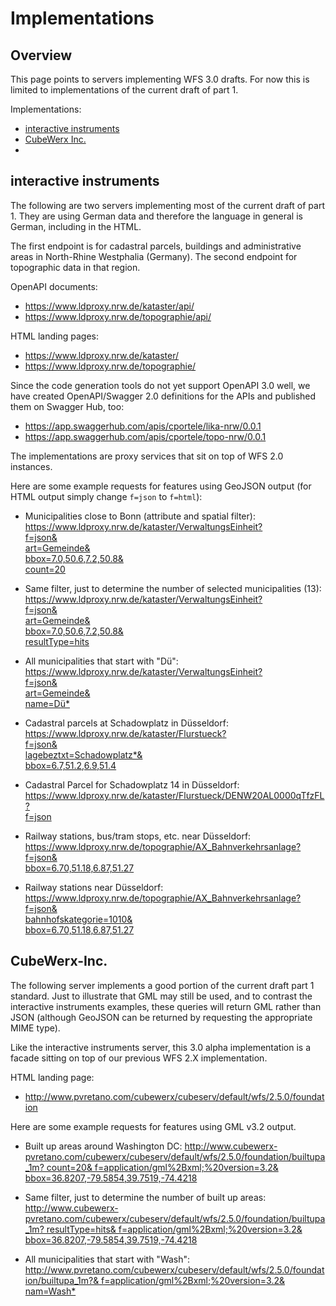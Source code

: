# Implementations

## Overview

This page points to servers implementing WFS 3.0 drafts.
For now this is limited to implementations of the current
draft of part 1.

Implementations:
* [interactive instruments](#interactive-instruments)
* [CubeWerx Inc.](#CubeWerx-Inc.)
* 

## interactive instruments

The following are two servers implementing most of the current draft
of part 1. They are using German data and therefore the language
in general is German, including in the HTML.

The first endpoint is for cadastral parcels, buildings and
administrative areas in North-Rhine Westphalia (Germany).
The second endpoint for topographic data in that region.

OpenAPI documents:
* https://www.ldproxy.nrw.de/kataster/api/
* https://www.ldproxy.nrw.de/topographie/api/

HTML landing pages:
* https://www.ldproxy.nrw.de/kataster/
* https://www.ldproxy.nrw.de/topographie/

Since the code generation tools do not yet support OpenAPI 3.0 well, we
have created OpenAPI/Swagger 2.0 definitions for the APIs and published
them on Swagger Hub, too:
* https://app.swaggerhub.com/apis/cportele/lika-nrw/0.0.1
* https://app.swaggerhub.com/apis/cportele/topo-nrw/0.0.1

The implementations are proxy services that sit on top of WFS 2.0 instances.

Here are some example requests for features using GeoJSON output (for HTML output simply change `f=json` to `f=html`):

* Municipalities close to Bonn (attribute and spatial filter):  
[https://www.ldproxy.nrw.de/kataster/VerwaltungsEinheit?  
f=json&  
art=Gemeinde&  
bbox=7.0,50.6,7.2,50.8&  
count=20](https://www.ldproxy.nrw.de/kataster/VerwaltungsEinheit?f=json&art=Gemeinde&bbox=7.0%2C50.6%2C7.2%2C50.8&count=20)  

* Same filter, just to determine the number of selected municipalities (13):  
[https://www.ldproxy.nrw.de/kataster/VerwaltungsEinheit?  
f=json&  
art=Gemeinde&  
bbox=7.0,50.6,7.2,50.8&  
resultType=hits](https://www.ldproxy.nrw.de/kataster/VerwaltungsEinheit?f=json&art=Gemeinde&bbox=7.0%2C50.6%2C7.2%2C50.8&resultType=hits)  

* All municipalities that start with "Dü":  
[https://www.ldproxy.nrw.de/kataster/VerwaltungsEinheit?  
f=json&  
art=Gemeinde&  
name=Dü\*](https://www.ldproxy.nrw.de/kataster/VerwaltungsEinheit?f=json&art=Gemeinde&name=Dü*)  

* Cadastral parcels at Schadowplatz in Düsseldorf:  
[https://www.ldproxy.nrw.de/kataster/Flurstueck?  
f=json&  
lagebeztxt=Schadowplatz\*&  
bbox=6.7,51.2,6.9,51.4](https://www.ldproxy.nrw.de/kataster/Flurstueck?f=json&lagebeztxt=Schadowplatz*&bbox=6.7%2C51.2%2C6.9%2C51.4)

* Cadastral Parcel for Schadowplatz 14 in Düsseldorf:  
[https://www.ldproxy.nrw.de/kataster/Flurstueck/DENW20AL0000qTfzFL?  
f=json](https://www.ldproxy.nrw.de/kataster/Flurstueck/DENW20AL0000qTfzFL?f=json)

* Railway stations, bus/tram stops, etc. near Düsseldorf:  
[https://www.ldproxy.nrw.de/topographie/AX_Bahnverkehrsanlage?  
f=json&  
bbox=6.70,51.18,6.87,51.27](https://www.ldproxy.nrw.de/topographie/AX_Bahnverkehrsanlage?f=json&bbox=6.70%2C51.18%2C6.87%2C51.27)

* Railway stations near Düsseldorf:  
[https://www.ldproxy.nrw.de/topographie/AX_Bahnverkehrsanlage?  
f=json&  
bahnhofskategorie=1010&  
bbox=6.70,51.18,6.87,51.27](https://www.ldproxy.nrw.de/topographie/AX_Bahnverkehrsanlage?f=json&bahnhofskategorie=1010&bbox=6.70%2C51.18%2C6.87%2C51.27)

## CubeWerx-Inc.

The following server implements a good portion of the current draft part 1
standard.  Just to illustrate that GML may still be used, and to contrast
the interactive instruments examples, these queries will return GML rather
than JSON (although GeoJSON can be returned by requesting the appropriate
MIME type).

Like the interactive instruments server, this 3.0 alpha implementation is a
facade sitting on top of our previous WFS 2.X implementation.

HTML landing page:
* http://www.pvretano.com/cubewerx/cubeserv/default/wfs/2.5.0/foundation

Here are some example requests for features using GML v3.2 output.

* Built up areas around Washington DC:
[http://www.cubewerx-pvretano.com/cubewerx/cubeserv/default/wfs/2.5.0/foundation/builtupa_1m?
count=20&
f=application/gml%2Bxml;%20version=3.2&
bbox=36.8207,-79.5854,39.7519,-74.4218](http://www.cubewerx-pvretano.com/cubewerx/cubeserv/default/wfs/2.5.0/foundation/builtupa_1m?count=20&f=application/gml%2Bxml;%20version=3.2&bbox=36.8207,-79.5854,39.7519,-74.4218)

* Same filter, just to determine the number of built up areas:  
[http://www.cubewerx-pvretano.com/cubewerx/cubeserv/default/wfs/2.5.0/foundation/builtupa_1m?
resultType=hits&
f=application/gml%2Bxml;%20version=3.2&
bbox=36.8207,-79.5854,39.7519,-74.4218](http://www.cubewerx-pvretano.com/cubewerx/cubeserv/default/wfs/2.5.0/foundation/builtupa_1m?resultType=hits&f=application/gml%2Bxml;%20version=3.2&bbox=36.8207,-79.5854,39.7519,-74.4218)

* All municipalities that start with "Wash":  
[http://www.pvretano.com/cubewerx/cubeserv/default/wfs/2.5.0/foundation/builtupa_1m?&
f=application/gml%2Bxml;%20version=3.2&
nam=Wash*](http://www.pvretano.com/cubewerx/cubeserv/default/wfs/2.5.0/foundation/builtupa_1m?&f=application/gml%2Bxml;%20version=3.2&nam=Wash*)
